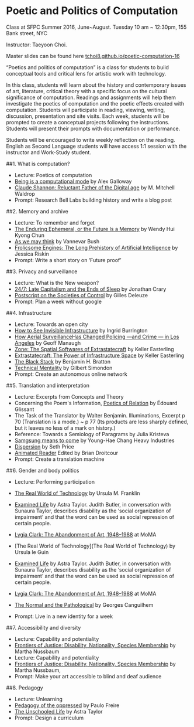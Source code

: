 
# Poetic and Politics of Computation


Class at SFPC Summer 2016, June~August.
Tuesday 10 am ~ 12:30pm, 155 Bank street, NYC

Instructor: Taeyoon Choi.

Master slides can be found here [tchoi8.github.io/poetic-computation-16](https://tchoi8.github.io/poetic-computation-16/)

“Poetics and politics of computation” is a class for students to build conceptual tools and critical lens for artistic work with technology.  

In this class, students will learn about the history and contemporary issues of art, literature, critical theory with a specific focus on the cultural significance of computation. Readings and assignments will help them investigate the poetics of computation and the poetic effects created with computation.  Students will participate in reading, viewing, writing, discussion, presentation and site visits. Each week, students will be prompted to create a conceptual projects following the instructions. Students will present their prompts with documentation or performance.

Students will be encouraged to write weekly reflection on the reading. English as Second Language students will have access 1:1 session with the instructor and Work-Study student.

##1. What is computation?

- Lecture: Poetics of computation   
- [Being is a computational mode](http://cultureandcommunication.org/galloway/being-is-a-computational-mode#more-771) by Alex Galloway
- [Claude Shannon: Reluctant Father of the Digital age](https://www.technologyreview.com/s/401112/claude-shannon-reluctant-father-of-the-digital-age/) by M. Mitchell Waldrop
- Prompt: Research Bell Labs building history and write a blog post


##2. Memory and archive

- Lecture: To remember and forget  
- [The Enduring Ephemeral, or the Future Is a
Memory](https://aestech.wikischolars.columbia.edu/file/view/Hui+Kyong+Chun--the_enduring_ephemeral_or.pdf) by Wendy Hui Kyong Chun
- [As we may think](http://www.theatlantic.com/magazine/archive/1945/07/as-we-may-think/303881/) by Vannevar Bush  
- [Frolicsome Engines: The Long Prehistory of Artificial Intelligence](http://publicdomainreview.org/2016/05/04/frolicsome-engines-the-long-prehistory-of-artificial-intelligence/) by Jessica Riskin
- Prompt: Write a short story on ‘Future proof’ 

##3. Privacy and surveillance

- Lecture: What is the New weapon?
- [24/7: Late Capitalism and the Ends of Sleep](https://www.versobooks.com/books/1570-24-7) by Jonathan Crary
- [Postscript on the Societies of Control](https://cidadeinseguranca.files.wordpress.com/2012/02/deleuze_control.pdf) by Gilles Deleuze
- Prompt: Plan a week without google


##4. Infrastructure

- Lecture: Towards an open city
- [How to See Invisible Infrastructure](http://www.theatlantic.com/technology/archive/2015/08/how-to-see-invisible-infrastructure/401204/) by Ingrid Burrington 
- [How Aerial SurveillanceHas Changed Policing —and Crime — in Los Angeles](http://www.nytimes.com/2016/03/27/magazine/panopticops.html?_r=1) by Geoff Manaugh  
- [Zone: The Spatial Softwares of Extrastatecraft](https://placesjournal.org/article/zone-the-spatial-softwares-of-extrastatecraft/) by Keller Easterling
- [Extrastatecraft: The Power of Infrastructure Space](https://www.versobooks.com/books/1753-extrastatecraft) by Keller Easterling
- [The Black Stack](http://www.e-flux.com/journal/the-black-stack/) by
Benjamin H. Bratton  
- [Technical Mentality](http://www.parrhesiajournal.org/parrhesia07/parrhesia07_simondon2.pdf) by Gilbert Simondon 
- Prompt: Create an autonomous online network

##5. Translation and interpretation

- Lecture: Excerpts from Concepts and Theory
- Concerning the Poem's Information, [Poetics of Relation](https://www.press.umich.edu/10262/poetics_of_relation) by Édouard Glissant
- The Task of the Translator by Walter Benjamin. Illuminations, Excerpt p 70 (Translation is a mode.) ~ p 77 (Its products are less sharply defined, but it leaves no less of a mark on history.)  
- Reference: Towards a Semiology of Paragrams by Julia Kristeva
- [Samgsung means to come](http://www.yhchang.com/SAMSUNG_MEANS_TO_COME.html) by Young-Hae Chang Heavy Industries  
- [Dispersion](http://www.distributedhistory.com/Dispersion2016.pdf) by Seth Price
- [Animated Reader](https://www.dropbox.com/s/gsyp57kari2k4vy/poetry%20anthology_AnimatedReader.pdf?dl=0) Edited by Brian Droitcour 
- Prompt: Create a translation machine  

##6. Gender and body politics

- Lecture: Performing participation

- [The Real World of Technology](http://aworkinglibrary.com/reading/real-world-of-technology/) by Ursula M. Franklin
- [Examined Life](https://www.youtube.com/watch?v=k0HZaPkF6qE) by Astra Taylor. Judith Butler, in conversation with Sunaura Taylor, describes disability as the ‘social organization of impairment’ and that the word can be used as social repression of certain people. 
- [Lygia Clark: The Abandonment of Art, 1948–1988](http://www.moma.org/lygiaclark) at MoMA 
- [The Real World of Technology](The Real World of Technology) by Ursula le Guin
- [Examined Life](https://www.youtube.com/watch?v=k0HZaPkF6qE) by Astra Taylor. Judith Butler, in conversation with Sunaura Taylor, describes disability as the ‘social organization of impairment’ and that the word can be used as social repression of certain people.
- [Lygia Clark: The Abandonment of Art, 1948–1988](http://www.moma.org/lygiaclark) at MoMA
- [The Normal and the Pathological](https://monoskop.org/images/b/b6/Canguilhem_Georges_The_Normal_and_the_Pathologic_1991.pdf) by Georges Canguilhem
- Prompt: Live in a new identity for a week  

##7. Accessibility and diversity


- Lecture: Capability and potentiality 
- [Frontiers of Justice: Disability, Nationality, Species Membership](http://www.hup.harvard.edu/catalog.php?isbn=9780674024106) by Martha Nussbaum  
- Lecture: Capability and potentiality
- [Frontiers of Justice: Disability, Nationality, Species Membership](http://www.hup.harvard.edu/catalog.php?isbn=9780674024106) by Martha Nussbaum,  
- Prompt: Make your art accessible to blind and deaf audience  

##8. Pedagogy

- Lecture: Unlearning
- [Pedagogy of the oppressed](https://en.wikipedia.org/wiki/Pedagogy_of_the_Oppressed) by Paulo Freire
- [The Unschooled Life](https://www.popularresistance.org/the-unschooled-life-astra-taylor-story/) by Astra Taylor
- Prompt: Design a curriculum
